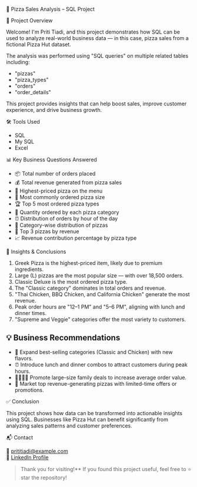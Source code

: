  🍕 Pizza Sales Analysis – SQL Project

 📌 Project Overview

Welcome! I'm Priti Tiadi, and this project demonstrates how SQL can be used to analyze real-world business data — in this case, pizza sales from a fictional Pizza Hut dataset.

The analysis was performed using "SQL queries" on multiple related tables including:

- "pizzas"
- "pizza_types"
- "orders"
- "order_details"

This project provides insights that can help boost sales, improve customer experience, and drive business growth.



 🛠 Tools Used

- SQL
- My SQL
- Excel


📊 Key Business Questions Answered

- 📦 Total number of orders placed 
- 💰 Total revenue generated from pizza sales  
- 🧀 Highest-priced pizza on the menu  
- 📏 Most commonly ordered pizza size  
- 🏆 Top 5 most ordered pizza types  
- 📂 Quantity ordered by each pizza category  
- ⏰ Distribution of orders by hour of the day  
- 🍕 Category-wise distribution of pizzas  
- 💸 Top 3 pizzas by revenue  
- 📈 Revenue contribution percentage by pizza type  


 📌 Insights & Conclusions

1. Greek Pizza is the highest-priced item, likely due to premium ingredients.
2. Large (L) pizzas are the most popular size — with over 18,500 orders.
3. Classic Deluxe is the most ordered pizza type.
4. The "Classic category" dominates in total orders and revenue.
5. "Thai Chicken, BBQ Chicken, and California Chicken" generate the most revenue.
6. Peak order hours are "12–1 PM" and "5–6 PM", aligning with lunch and dinner times.
7. "Supreme and Veggie" categories offer the most variety to customers.



## 💡 Business Recommendations

- 🍗 Expand best-selling categories (Classic and Chicken) with new flavors.
- ⏰ Introduce lunch and dinner combos to attract customers during peak hours.
- 👨‍👩‍👧‍👦 Promote large-size family deals to increase average order value.
- 📢 Market top revenue-generating pizzas with limited-time offers or promotions.



✅ Conclusion

This project shows how data can be transformed into actionable insights using SQL. Businesses like Pizza Hut can benefit significantly from analyzing sales patterns and customer preferences.


📬 Contact

📧 prititiadi@example.com  
🔗 [LinkedIn Profile](https://www.linkedin.com/in/priti-tiadi/) 




> Thank you for visiting!** If you found this project useful, feel free to ⭐ star the repository!



